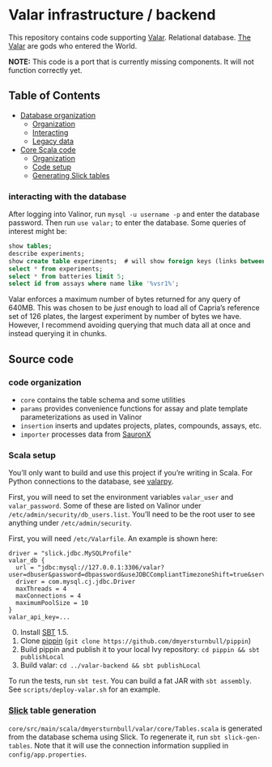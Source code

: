 # Valar infrastructure / backend

This repository contains code supporting [Valar](https://github.com/dmyersturnbull/valar-schema).
Relational database. [The Valar](https://en.wikipedia.org/wiki/Vala_(Middle-earth)) are gods who entered the World.

**NOTE:** This code is a port that is currently missing components. It will not function correctly yet.


## Table of Contents 
* [Database organization](#db_info)
  * [Organization](#db_organization)
  * [Interacting](#interacting)
  * [Legacy data](#legacy_data)
* [Core Scala code](#source_code)
  * [Organization](#code_organization)
  * [Code setup](#code_setup)
  * [Generating Slick tables](#slick)

### interacting with the database

After logging into Valinor, run `mysql -u username -p` and enter the database password.
Then run `use valar;` to enter the database.
Some queries of interest might be:

```sql
show tables;
describe experiments;
show create table experiments;  # will show foreign keys (links between tables)
select * from experiments;
select * from batteries limit 5;
select id from assays where name like '%vsr1%';
```

Valar enforces a maximum number of bytes returned for any query of 640MB.
This was chosen to be _just_ enough to load all of Capria’s reference set of 126 plates,
the largest experiment by number of bytes we have.
However, I recommend avoiding querying that much data all at once and instead querying it in chunks.

## Source code

### code organization

  - `core` contains the table schema and some utilities
  - `params` provides convenience functions for assay and plate template parameterizations as used in Valinor
  - `insertion` inserts and updates projects, plates, compounds, assays, etc.
  - `importer` processes data from [SauronX](https://github.com/dmyersturnbull/sauronx)

### Scala setup

You’ll only want to build and use this project if you’re writing in Scala.
For Python connections to the database, see [valarpy](https://github.com/dmyersturnbull/valarpy).

First, you will need to set the environment variables `valar_user` and `valar_password`.
Some of these are listed on Valinor under `/etc/admin/security/db_users.list`.
You’ll need to be the root user to see anything under `/etc/admin/security`.

First, you will need `/etc/Valarfile`. An example is shown here:

```
driver = "slick.jdbc.MySQLProfile"
valar_db {
  url = "jdbc:mysql://127.0.0.1:3306/valar?user=dbuser&password=dbpassword&useJDBCCompliantTimezoneShift=true&serverTimezone=America/Los_Angeles&nullNamePatternMatchesAll=true"
  driver = com.mysql.cj.jdbc.Driver
  maxThreads = 4
  maxConnections = 4
  maximumPoolSize = 10
}
valar_api_key=...
```

0. Install [SBT](https://www.scala-sbt.org/) 1.5. 
1. Clone [pippin](https://github.com/dmyersturnbull/pippin) (`git clone https://github.com/dmyersturnbull/pippin`)
2. Build pippin and publish it to your local Ivy repository: `cd pippin && sbt publishLocal`
3. Build valar: `cd ../valar-backend && sbt publishLocal`

To run the tests, run `sbt test`.
You can build a fat JAR with `sbt assembly`. See `scripts/deploy-valar.sh` for an example.

### [Slick](https://github.com/slick/slick) table generation

`core/src/main/scala/dmyersturnbull/valar/core/Tables.scala` is generated from the database schema using Slick.
To regenerate it, run `sbt slick-gen-tables`.
Note that it will use the connection information supplied in `config/app.properties`.

